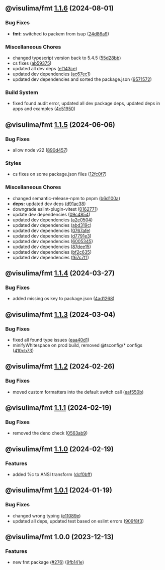 ## @visulima/fmt [1.1.6](https://github.com/visulima/visulima/compare/@visulima/fmt@1.1.5...@visulima/fmt@1.1.6) (2024-08-01)

### Bug Fixes

* **fmt:** switched to packem from tsup ([24d86a9](https://github.com/visulima/visulima/commit/24d86a94cdc8d8130b5a95241a7cdc7e39f399cf))

### Miscellaneous Chores

* changed typescript version back to 5.4.5 ([55d28bb](https://github.com/visulima/visulima/commit/55d28bbdc103718d19f844034b38a0e8e5af798a))
* cs fixes ([ab59375](https://github.com/visulima/visulima/commit/ab59375452fa289aed240bfd0b54b76d0c6ee2b4))
* updated all dev deps ([ef143ce](https://github.com/visulima/visulima/commit/ef143ce2e15952a0910aa5c8bd78d25de9ebd7f3))
* updated dev dependencies ([ac67ec1](https://github.com/visulima/visulima/commit/ac67ec1bcba16175d225958e318199f60b10d179))
* updated dev dependencies and sorted the package.json ([9571572](https://github.com/visulima/visulima/commit/95715725a8ed053ca24fd1405a55205c79342ecb))

### Build System

* fixed found audit error, updated all dev package deps, updated deps in apps and examples ([4c51950](https://github.com/visulima/visulima/commit/4c519500dc5504579d35725572920658999885cb))

## @visulima/fmt [1.1.5](https://github.com/visulima/visulima/compare/@visulima/fmt@1.1.4...@visulima/fmt@1.1.5) (2024-06-06)


### Bug Fixes

* allow node v22 ([890d457](https://github.com/visulima/visulima/commit/890d4570f18428e2463944813c0c638b3f142803))


### Styles

* cs fixes on some package.json files ([12fc0f7](https://github.com/visulima/visulima/commit/12fc0f74e206cef77863b0b89ec41174ca9ff0bd))


### Miscellaneous Chores

* changed semantic-release-npm to pnpm ([b6d100a](https://github.com/visulima/visulima/commit/b6d100a2bf3fd026577be48726a37754947f0973))
* **deps:** updated dev deps ([d91ac38](https://github.com/visulima/visulima/commit/d91ac389cea85a6c6bdc8de97905252a6c467abc))
* downgrade eslint-plugin-vitest ([0162771](https://github.com/visulima/visulima/commit/0162771e6022e4594486a796bc41e91a2d87bcd8))
* update dev dependencies ([09c4854](https://github.com/visulima/visulima/commit/09c4854e221fa8b808dfe66d7196d8db2a39b366))
* updated dev dependencies ([a2e0504](https://github.com/visulima/visulima/commit/a2e0504dc239049434c2482756ff15bdbaac9b54))
* updated dev dependencies ([abd319c](https://github.com/visulima/visulima/commit/abd319c23576aa1dc751ac874e806bddbc977d51))
* updated dev dependencies ([0767afe](https://github.com/visulima/visulima/commit/0767afe9be83da6698c1343724400171f952599e))
* updated dev dependencies ([d7791e3](https://github.com/visulima/visulima/commit/d7791e327917e438757636573b1e5549a97bba7b))
* updated dev dependencies ([6005345](https://github.com/visulima/visulima/commit/60053456717a3889fc77b4fb5b05d50a662475b2))
* updated dev dependencies ([87dee15](https://github.com/visulima/visulima/commit/87dee156e797b5dee2557a09ad32c935d851847c))
* updated dev dependencies ([bf2c635](https://github.com/visulima/visulima/commit/bf2c635859601cc97858226e70f47219eabc213e))
* updated dev dependencies ([f67c7f1](https://github.com/visulima/visulima/commit/f67c7f14ecc328ed91d06d01ac6514e8bce72cb4))

## @visulima/fmt [1.1.4](https://github.com/visulima/visulima/compare/@visulima/fmt@1.1.3...@visulima/fmt@1.1.4) (2024-03-27)


### Bug Fixes

* added missing os key to package.json ([4ad1268](https://github.com/visulima/visulima/commit/4ad1268ed12cbdcf60aeb46d4c052ed1696bc150))

## @visulima/fmt [1.1.3](https://github.com/visulima/visulima/compare/@visulima/fmt@1.1.2...@visulima/fmt@1.1.3) (2024-03-04)


### Bug Fixes

* fixed all found type issues ([eaa40d1](https://github.com/visulima/visulima/commit/eaa40d11f3fc056dfddcc25404bf109587ef2862))
* minifyWhitespace on prod build, removed @tsconfig/* configs ([410cb73](https://github.com/visulima/visulima/commit/410cb737c44c445a0479bdd49b4100d5daf2d83d))

## @visulima/fmt [1.1.2](https://github.com/visulima/visulima/compare/@visulima/fmt@1.1.1...@visulima/fmt@1.1.2) (2024-02-26)


### Bug Fixes

* moved custom formatters into the default switch call ([eaf550b](https://github.com/visulima/visulima/commit/eaf550bd72f464e86a50e713410d41e068ebf953))

## @visulima/fmt [1.1.1](https://github.com/visulima/visulima/compare/@visulima/fmt@1.1.0...@visulima/fmt@1.1.1) (2024-02-19)


### Bug Fixes

* removed the deno check ([0563ab9](https://github.com/visulima/visulima/commit/0563ab993d1634dd64591b0ef6402a87bc84def9))

## @visulima/fmt [1.1.0](https://github.com/visulima/visulima/compare/@visulima/fmt@1.0.1...@visulima/fmt@1.1.0) (2024-02-19)


### Features

* added %c to ANSI transform ([dcf0bff](https://github.com/visulima/visulima/commit/dcf0bffdc591ccb60106fa03a99c2d16d11c5a23))

## @visulima/fmt [1.0.1](https://github.com/visulima/visulima/compare/@visulima/fmt@1.0.0...@visulima/fmt@1.0.1) (2024-01-19)


### Bug Fixes

* changed wrong typing ([e11089e](https://github.com/visulima/visulima/commit/e11089eba1045f0db46866a5093df3bd8b111aaf))
* updated all deps, updated test based on eslint errors ([909f8f3](https://github.com/visulima/visulima/commit/909f8f384804d7ef140354ab44f867532dbc9847))

## @visulima/fmt 1.0.0 (2023-12-13)


### Features

* new fmt package ([#276](https://github.com/visulima/visulima/issues/276)) ([9fb141e](https://github.com/visulima/visulima/commit/9fb141e31236a3ef7b9e8bc5623dc40d8dd194db))
